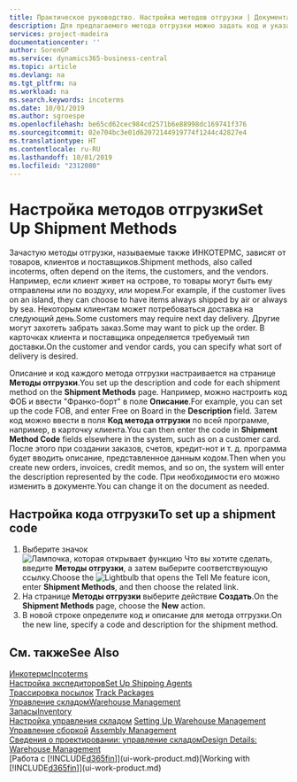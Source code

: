```yaml
---
title: Практическое руководство. Настройка методов отгрузки | Документация Майкрософт
description: Для предлагаемого метода отгрузки можно задать код и указать соответствующую информацию.
services: project-madeira
documentationcenter: ''
author: SorenGP
ms.service: dynamics365-business-central
ms.topic: article
ms.devlang: na
ms.tgt_pltfrm: na
ms.workload: na
ms.search.keywords: incoterms
ms.date: 10/01/2019
ms.author: sgroespe
ms.openlocfilehash: be65cd62cec984cd2571b6e88998dc169741f376
ms.sourcegitcommit: 02e704bc3e01d62072144919774f1244c42827e4
ms.translationtype: HT
ms.contentlocale: ru-RU
ms.lasthandoff: 10/01/2019
ms.locfileid: "2312080"
---
```

# <a name="set-up-shipment-methods"></a><span data-ttu-id="b54bd-103">Настройка методов отгрузки</span><span class="sxs-lookup"><span data-stu-id="b54bd-103">Set Up Shipment Methods</span></span>
<span data-ttu-id="b54bd-104">Зачастую методы отгрузки, называемые также ИНКОТЕРМС, зависят от товаров, клиентов и поставщиков.</span><span class="sxs-lookup"><span data-stu-id="b54bd-104">Shipment methods, also called incoterms, often depend on the items, the customers, and the vendors.</span></span> <span data-ttu-id="b54bd-105">Например, если клиент живет на острове, то товары могут быть ему отправлены или по воздуху, или морем.</span><span class="sxs-lookup"><span data-stu-id="b54bd-105">For example, if the customer lives on an island, they can choose to have items always shipped by air or always by sea.</span></span> <span data-ttu-id="b54bd-106">Некоторым клиентам может потребоваться доставка на следующий день.</span><span class="sxs-lookup"><span data-stu-id="b54bd-106">Some customers may require next day delivery.</span></span> <span data-ttu-id="b54bd-107">Другие могут захотеть забрать заказ.</span><span class="sxs-lookup"><span data-stu-id="b54bd-107">Some may want to pick up the order.</span></span> <span data-ttu-id="b54bd-108">В карточках клиента и поставщика определяется требуемый тип доставки.</span><span class="sxs-lookup"><span data-stu-id="b54bd-108">On the customer and vendor cards, you can specify what sort of delivery is desired.</span></span>

<span data-ttu-id="b54bd-109">Описание и код каждого метода отгрузки настраивается на странице **Методы отгрузки**.</span><span class="sxs-lookup"><span data-stu-id="b54bd-109">You set up the description and code for each shipment method on the **Shipment Methods** page.</span></span> <span data-ttu-id="b54bd-110">Например, можно настроить код ФОБ и ввести "Франко-борт" в поле **Описание**.</span><span class="sxs-lookup"><span data-stu-id="b54bd-110">For example, you can set up the code FOB, and enter Free on Board in the **Description** field.</span></span> <span data-ttu-id="b54bd-111">Затем код можно ввести в поля **Код метода отгрузки** по всей программе, например, в карточку клиента.</span><span class="sxs-lookup"><span data-stu-id="b54bd-111">You can then enter the code in **Shipment Method Code** fields elsewhere in the system, such as on a customer card.</span></span> <span data-ttu-id="b54bd-112">После этого при создании заказов, счетов, кредит-нот и т. д. программа будет вводить описание, представленное данным кодом.</span><span class="sxs-lookup"><span data-stu-id="b54bd-112">Then when you create new orders, invoices, credit memos, and so on, the system will enter the description represented by the code.</span></span> <span data-ttu-id="b54bd-113">При необходимости его можно изменить в документе.</span><span class="sxs-lookup"><span data-stu-id="b54bd-113">You can change it on the document as needed.</span></span>

## <a name="to-set-up-a-shipment-code"></a><span data-ttu-id="b54bd-114">Настройка кода отгрузки</span><span class="sxs-lookup"><span data-stu-id="b54bd-114">To set up a shipment code</span></span>
1. <span data-ttu-id="b54bd-115">Выберите значок ![Лампочка, которая открывает функцию Что вы хотите сделать](media/ui-search/search_small.png "Что вы хотите сделать"), введите **Методы отгрузки**, а затем выберите соответствующую ссылку.</span><span class="sxs-lookup"><span data-stu-id="b54bd-115">Choose the ![Lightbulb that opens the Tell Me feature](media/ui-search/search_small.png "Tell me what you want to do") icon, enter **Shipment Methods**, and then choose the related link.</span></span>
2. <span data-ttu-id="b54bd-116">На странице **Методы отгрузки** выберите действие **Создать**.</span><span class="sxs-lookup"><span data-stu-id="b54bd-116">On the **Shipment Methods** page, choose the **New** action.</span></span>
3. <span data-ttu-id="b54bd-117">В новой строке определите код и описание для метода отгрузки.</span><span class="sxs-lookup"><span data-stu-id="b54bd-117">On the new line, specify a code and description for the shipment method.</span></span>

## <a name="see-also"></a><span data-ttu-id="b54bd-118">См. также</span><span class="sxs-lookup"><span data-stu-id="b54bd-118">See Also</span></span>
[<span data-ttu-id="b54bd-119">Инкотермс</span><span class="sxs-lookup"><span data-stu-id="b54bd-119">Incoterms</span></span>](https://iccwbo.org/resources-for-business/incoterms-rules)  
[<span data-ttu-id="b54bd-120">Настройка экспедиторов</span><span class="sxs-lookup"><span data-stu-id="b54bd-120">Set Up Shipping Agents</span></span>](sales-how-to-set-up-shipping-agents.md)  
<span data-ttu-id="b54bd-121">[Трассировка посылок](sales-how-track-packages.md)  </span><span class="sxs-lookup"><span data-stu-id="b54bd-121">[Track Packages](sales-how-track-packages.md)  </span></span>  
[<span data-ttu-id="b54bd-122">Управление складом</span><span class="sxs-lookup"><span data-stu-id="b54bd-122">Warehouse Management</span></span>](warehouse-manage-warehouse.md)  
[<span data-ttu-id="b54bd-123">Запасы</span><span class="sxs-lookup"><span data-stu-id="b54bd-123">Inventory</span></span>](inventory-manage-inventory.md)  
<span data-ttu-id="b54bd-124">[Настройка управления складом](warehouse-setup-warehouse.md)   </span><span class="sxs-lookup"><span data-stu-id="b54bd-124">[Setting Up Warehouse Management](warehouse-setup-warehouse.md)   </span></span>  
<span data-ttu-id="b54bd-125">[Управление сборкой](assembly-assemble-items.md)  </span><span class="sxs-lookup"><span data-stu-id="b54bd-125">[Assembly Management](assembly-assemble-items.md)  </span></span>  
[<span data-ttu-id="b54bd-126">Сведения о проектировании: управление складом</span><span class="sxs-lookup"><span data-stu-id="b54bd-126">Design Details: Warehouse Management</span></span>](design-details-warehouse-management.md)  
<span data-ttu-id="b54bd-127">[Работа с [!INCLUDE[d365fin](includes/d365fin_md.md)]](ui-work-product.md)</span><span class="sxs-lookup"><span data-stu-id="b54bd-127">[Working with [!INCLUDE[d365fin](includes/d365fin_md.md)]](ui-work-product.md)</span></span>  
